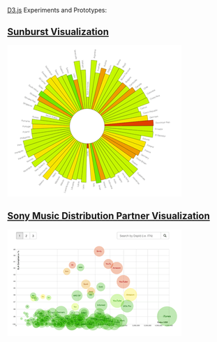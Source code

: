[D3.js](http://d3js.org/ "D3js.org") Experiments and Prototypes:



## [Sunburst Visualization](/sunburst)

![Sunburst](/sunburst/sunburst-sm.gif)


## [Sony Music Distribution Partner Visualization](/partnerviz)

![Sunburst](/partnerviz/partnerviz-sm.gif)




